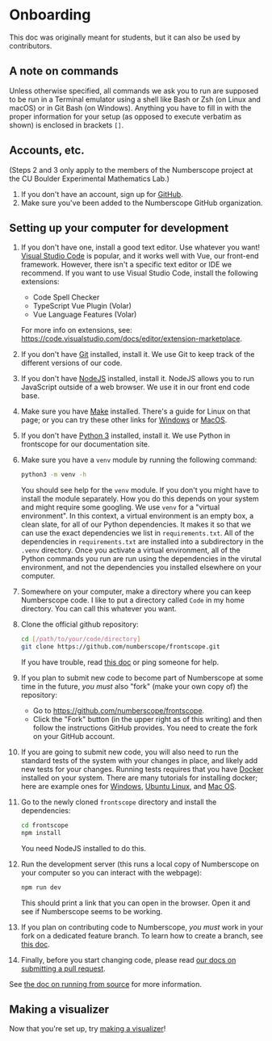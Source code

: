 # Onboarding

This doc was originally meant for students, but it can also be used by
contributors.

## A note on commands

Unless otherwise specified, all commands we ask you to run are supposed to be
run in a Terminal emulator using a shell like Bash or Zsh (on Linux and macOS)
or in Git Bash (on Windows). Anything you have to fill in with the proper
information for your setup (as opposed to execute verbatim as shown) is
enclosed in brackets `[]`.

## Accounts, etc.

(Steps 2 and 3 only apply to the members of the Numberscope project at the CU
Boulder Experimental Mathematics Lab.)

1. If you don't have an account, sign up for [GitHub](https://github.com).
2. Make sure you've been added to the Numberscope GitHub organization.

## Setting up your computer for development

1. If you don't have one, install a good text editor. Use whatever you want!
   [Visual Studio Code](https://code.visualstudio.com/) is popular, and it
   works well with Vue, our front-end framework. However, there isn't a
   specific text editor or IDE we recommend. If you want to use Visual Studio
   Code, install the following extensions:

    - Code Spell Checker
    - TypeScript Vue Plugin (Volar)
    - Vue Language Features (Volar)

    For more info on extensions, see:
    https://code.visualstudio.com/docs/editor/extension-marketplace.

2. If you don't have [Git](https://git-scm.com/) installed, install it. We use
   Git to keep track of the different versions of our code.
3. If you don't have [NodeJS](https://nodejs.org/en/) installed, install it.
   NodeJS allows you to run JavaScript outside of a web browser. We use it in
   our front end code base.
4. Make sure you have [Make](https://linuxhandbook.com/using-make/) installed.
   There's a guide for Linux on that page; or you can try these other links
   for
   [Windows](https://stackoverflow.com/questions/32127524/how-to-install-and-use-make-in-windows)
   or [MacOS](https://stackoverflow.com/questions/1469994/using-make-on-os-x).
5. If you don't have [Python 3](https://www.python.org/) installed, install
   it. We use Python in frontscope for our documentation site.
6. Make sure you have a `venv` module by running the following command:
    ```sh
    python3 -m venv -h
    ```
    You should see help for the `venv` module. If you don't you might have to
    install the module separately. How you do this depends on your system and
    might require some googling. We use `venv` for a "virtual environment". In
    this context, a virtual environment is an empty box, a clean slate, for
    all of our Python dependencies. It makes it so that we can use the exact
    dependencies we list in `requirements.txt`. All of the dependencies in
    `requirements.txt` are installed into a subdirectory in the `.venv`
    directory. Once you activate a virtual environment, all of the Python
    commands you run are run using the dependencies in the virutal
    environment, and not the dependencies you installed elsewhere on your
    computer.
7. Somewhere on your computer, make a directory where you can keep Numberscope
   code. I like to put a directory called `Code` in my home directory. You can
   call this whatever you want.
8. Clone the official github repository:
    ```sh
    cd [/path/to/your/code/directory]
    git clone https://github.com/numberscope/frontscope.git
    ```
    If you have trouble, read
    [this doc](https://docs.github.com/en/repositories/creating-and-managing-repositories/cloning-a-repository)
    or ping someone for help.
9. If you plan to submit new code to become part of Numberscope at some time
   in the future, _you must_ also "fork" (make your own copy of) the
   repository:
    - Go to https://github.com/numberscope/frontscope.
    - Click the "Fork" button (in the upper right as of this writing) and then
      follow the instructions GitHub provides. You need to create the fork on
      your GitHub account.
10. If you are going to submit new code, you will also need to run the
    standard tests of the system with your changes in place, and likely add
    new tests for your changes. Running tests requires that you have
    [Docker](https://www.docker.com/) installed on your system. There are many
    tutorials for installing docker; here are example ones for
    [Windows](https://docs.docker.com/desktop/install/windows-install/),
    [Ubuntu Linux](https://linuxconfig.org/quick-docker-installation-on-ubuntu-24-04),
    and
    [Mac OS](https://thesecmaster.com/blog/installing-docker-desktop-on-macos).
11. Go to the newly cloned `frontscope` directory and install the
    dependencies:
    ```sh
    cd frontscope
    npm install
    ```
    You need NodeJS installed to do this.
12. Run the development server (this runs a local copy of Numberscope on your
    computer so you can interact with the webpage):
    ```sh
    npm run dev
    ```
    This should print a link that you can open in the browser. Open it and see
    if Numberscope seems to be working.
13. If you plan on contributing code to Numberscope, _you must_ work in your
    fork on a dedicated feature branch. To learn how to create a branch, see
    [this doc](./working-with-git-and-github.md#create-a-branch).
14. Finally, before you start changing code, please read
    [our docs on submitting a pull request](../CONTRIBUTING.md#submit-a-pull-request).

See [the doc on running from source](./running-from-source.md) for more
information.

## Making a visualizer

Now that you're set up, try [making a visualizer](making-a-visualizer.md)!
